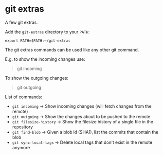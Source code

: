 git extras
==========

A few git extras.

Add the `git-extras` directory to your `PATH`:

    export PATH=$PATH:~/git-extras

The git extras commands can be used like any other git command.

E.g. to show the incoming changes use:

> git incoming

To show the outgoing changes:

> git outgoing


List of commands:

* `git incoming` -> Show incoming changes (will fetch changes from the remote)
* `git outgoing` -> Show the changes about to be pushed to the remote
* `git filesize-history` -> Show the filesize history of a single file in the
  repository
* `git find-blob` -> Given a blob id (SHA1), list the commits that contain the
  blob
* `git sync-local-tags` -> Delete local tags that don't exist in the remote
  anymore

